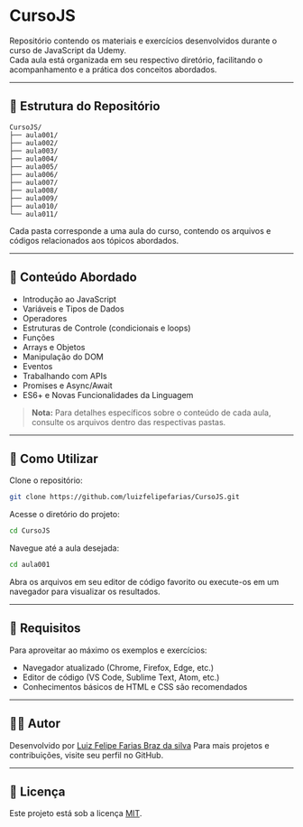 
# CursoJS

Repositório contendo os materiais e exercícios desenvolvidos durante o curso de JavaScript da Udemy.  
Cada aula está organizada em seu respectivo diretório, facilitando o acompanhamento e a prática dos conceitos abordados.

---

## 📁 Estrutura do Repositório

```
CursoJS/
├── aula001/
├── aula002/
├── aula003/
├── aula004/
├── aula005/
├── aula006/
├── aula007/
├── aula008/
├── aula009/
├── aula010/
└── aula011/
```

Cada pasta corresponde a uma aula do curso, contendo os arquivos e códigos relacionados aos tópicos abordados.

---

## 🧠 Conteúdo Abordado

- Introdução ao JavaScript  
- Variáveis e Tipos de Dados  
- Operadores  
- Estruturas de Controle (condicionais e loops)  
- Funções  
- Arrays e Objetos  
- Manipulação do DOM  
- Eventos  
- Trabalhando com APIs  
- Promises e Async/Await  
- ES6+ e Novas Funcionalidades da Linguagem

> **Nota:** Para detalhes específicos sobre o conteúdo de cada aula, consulte os arquivos dentro das respectivas pastas.

---

## 🚀 Como Utilizar

Clone o repositório:

```bash
git clone https://github.com/luizfelipefarias/CursoJS.git
```

Acesse o diretório do projeto:

```bash
cd CursoJS
```

Navegue até a aula desejada:

```bash
cd aula001
```

Abra os arquivos em seu editor de código favorito ou execute-os em um navegador para visualizar os resultados.

---

## 📌 Requisitos

Para aproveitar ao máximo os exemplos e exercícios:

- Navegador atualizado (Chrome, Firefox, Edge, etc.)
- Editor de código (VS Code, Sublime Text, Atom, etc.)
- Conhecimentos básicos de HTML e CSS são recomendados

---

## 👨‍💻 Autor

Desenvolvido por [Luiz Felipe Farias Braz da silva](https://github.com/luizfelipefarias) 
Para mais projetos e contribuições, visite seu perfil no GitHub.

---

## 📄 Licença

Este projeto está sob a licença [MIT](LICENSE).
